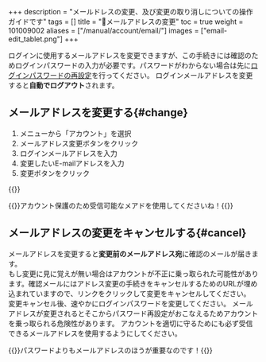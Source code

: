 +++
description = "メールドレスの変更、及び変更の取り消しについての操作ガイドです"
tags = []
title = "📨メールアドレスの変更"
toc = true
weight = 101009002
aliases = ["/manual/account/email/"]
images = ["email-edit_tablet.png"]
+++

ログインに使用するメールアドレスを変更できますが、この手続きには確認のためログインパスワードの入力が必要です。パスワードがわからない場合は先に[ログインパスワードの再設定](/docs/manual/account/password/)を行ってください。
ログインメールアドレスを変更すると**自動でログアウト**されます。

## メールアドレスを変更する{#change}

1. メニューから「アカウント」を選択
1. メールアドレス変更ボタンをクリック
1. ログインメールアドレスを入力
1. 変更したいE-mailアドレスを入力
1. 変更ボタンをクリック

{{<appscreen filename="email-edit" title="ログインメールアドレスの変更画面。変更時にログインパスワードの入力が必要です">}}

{{<alice pos="right" icon="shield">}}アカウント保護のため受信可能なメアドを使用してくださいね！{{</alice>}}

## メールアドレスの変更をキャンセルする{#cancel}

メールアドレスを変更すると**変更前のメールアドレス宛**に確認のメールが届きます。  
もし変更に見に覚えが無い場合はアカウントが不正に乗っ取られた可能性があります。確認メールにはアドレス変更の手続きをキャンセルするためのURLが埋め込まれていますので、リンクをクリックして変更をキャンセルしてください。
変更キャンセル後、速やかにログインパスワードを変更してください。
メールアドレスが変更されるとそこからパスワード再設定がおこなえるためアカウントを乗っ取られる危険性があります。
アカウントを適切に守るためにも必ず受信できるメールアドレスを使用するようにしてください。

{{<alice pos="right" icon="shield">}}パスワードよりもメールアドレスのほうが重要なのです！{{</alice>}}
